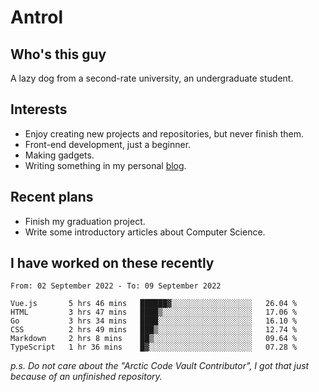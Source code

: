 # Antrol

## Who's this guy

A lazy dog from a second-rate university, an undergraduate student.

## Interests

* Enjoy creating new projects and repositories, but never finish them.
* Front-end development, just a beginner.
* Making gadgets.
* Writing something in my personal [blog](https://blog.antrol.xyz/).

## Recent plans

* Finish my graduation project.
* Write some introductory articles about Computer Science.

<!--
* Try to develop a website for [Anime4KCPP](https://github.com/TianZerL/Anime4KCPP).
* Develop a Markdown renderer which user can customize its css, of course it is GUI-based.~~(If I could finish  it before getting bored)~~
* Work with my [teammates](https://github.com/SWJTU-Lazy-Dogs).
* Find something interests me, as a hobby after finishing my ~~boring~~ homework.
-->

## I have worked on these recently

<!--START_SECTION:waka-->

```text
From: 02 September 2022 - To: 09 September 2022

Vue.js       5 hrs 46 mins   ██████▓░░░░░░░░░░░░░░░░░░   26.04 %
HTML         3 hrs 47 mins   ████▒░░░░░░░░░░░░░░░░░░░░   17.06 %
Go           3 hrs 34 mins   ████░░░░░░░░░░░░░░░░░░░░░   16.10 %
CSS          2 hrs 49 mins   ███▒░░░░░░░░░░░░░░░░░░░░░   12.74 %
Markdown     2 hrs 8 mins    ██▒░░░░░░░░░░░░░░░░░░░░░░   09.64 %
TypeScript   1 hr 36 mins    █▓░░░░░░░░░░░░░░░░░░░░░░░   07.28 %
```

<!--END_SECTION:waka-->

*p.s.  Do not care about the "Arctic Code Vault Contributor", I got that just because of an unfinished repository.*

<!--
**qzmlgfj/qzmlgfj** is a ✨ _special_ ✨ repository because its `README.md` (this file) appears on your GitHub profile.

Here are some ideas to get you started:

- 🔭 I’m currently working on ...
- 🌱 I’m currently learning ...
- 👯 I’m looking to collaborate on ...
- 🤔 I’m looking for help with ...
- 💬 Ask me about ...
- 📫 How to reach me: ...
- 😄 Pronouns: ...
- ⚡ Fun fact: ...
-->

